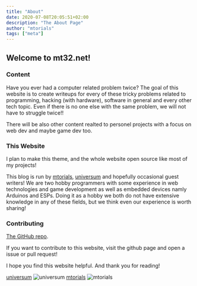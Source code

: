 ```yaml
---
title: "About"
date: 2020-07-08T20:05:51+02:00
description: "The About Page"
author: "mtorials"
tags: ["meta"]
---
```


## Welcome to mt32.net!

### Content

Have you ever had a computer related problem twice? The goal of this website is to
create writeups for every of these tricky problems related to programming, hacking (with hardware),
software in general and every other tech topic. Even if there is no one else with the same problem,
we will not have to struggle twice!!

There will be also other content realted to personel projects with a focus on web dev and maybe game dev too.

### This Website

I plan to make this theme, and the whole website open source like most of my projects!

This blog is run by [mtorials](https://mtorials.de/), [universum](http://universegame.de/)
and hopefully occasional guest writers! We are two hobby programmers with some experience in web technologies and game development as well as embedded devices namly Arduinos and ESPs. Doing it as a hobby we both do not have extensive knowledge in any of these fields, but we think even our experience is worth sharing!

### Contributing

[The GitHub repo](https://github.com/mtorials/hugo-mt32).

If you want to contribute to this website, visit the github page and open a issue or pull request!

I hope you find this website helpful.
And thank you for reading!

[universum](http://universegame.de/)
![universum](https://mtorials.de/stuff/universeicon0001.png)
[mtorials](https://mtorials.de/)
![mtorials](https://mtorials.de/logo.png)
